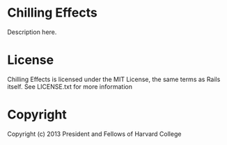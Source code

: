 Chilling Effects
================

Description here.

License
=======

Chilling Effects is licensed under the MIT License, the same terms as Rails
itself. See LICENSE.txt for more information

Copyright
=========

Copyright (c) 2013 President and Fellows of Harvard College
